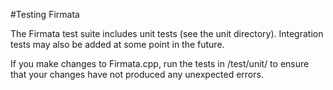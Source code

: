 #Testing Firmata

The Firmata test suite includes unit tests (see the unit directory). Integration
tests may also be added at some point in the future.

If you make changes to Firmata.cpp, run the tests in /test/unit/ to ensure
that your changes have not produced any unexpected errors.